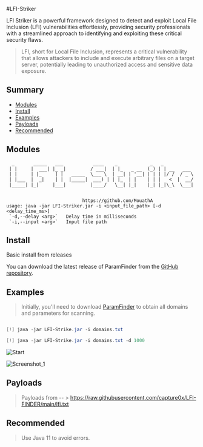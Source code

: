 #LFI-Striker

LFI Striker is a powerful framework designed to detect and exploit Local File Inclusion (LFI) vulnerabilities effortlessly, providing security professionals with a streamlined approach to identifying and exploiting these critical security flaws.

> LFI, short for Local File Inclusion, represents a critical vulnerability that allows attackers to include and execute arbitrary files on a target server, potentially leading to unauthorized access and sensitive data exposure.

## Summary

* [Modules](#modules)
* [Install](#install)
* [Examples](#examples)
* [Payloads](#payloads)
* [Recommended](#recommended)

## Modules
```
  _       _____   ___           ____    _            _   _
 | |     |  ___| |_ _|         / ___|  | |_   _ __  (_) | | __   ___
 | |     | |_     | |   _____  \___ \  | __| | '__| | | | |/ /  / _ \
 | |___  |  _|    | |  |_____|  ___) | | |_  | |    | | |   <  |  __/
 |_____| |_|     |___|         |____/   \__| |_|    |_| |_|\_\  \___|


							https://github.com/MouathA
usage: java -jar LFI-Striker.jar -i <input_file_path> [-d <delay_time_ms>]
 `-d,--delay <arg>`   Delay time in milliseconds
 `-i,--input <arg>`   Input file path
```
## Install

Basic install from releases

You can download the latest release of ParamFinder from the [GitHub repository](https://github.com/MouathA/LFI-Striker/releases).


## Examples

> Initially, you'll need to download [ParamFinder](https://github.com/MouathA/ParamFinder/releases) to obtain all domains and parameters for scanning.
 
```powershell

[!] java -jar LFI-Strike.jar -i domains.txt 

[!] java -jar LFI-Strike.jar -i domains.txt -d 1000

```

![Start](https://github.com/MouathA/LFI-Striker/assets/103407967/9c6fdc19-091a-4c52-87de-7297d7409642)


![Screenshot_1](https://github.com/MouathA/LFI-Striker/assets/103407967/4b2bd7ff-ac15-4f54-acf6-4f01afff42a4)

## Payloads

> Payloads from -- > https://raw.githubusercontent.com/capture0x/LFI-FINDER/main/lfi.txt

## Recommended

> Use Java 11 to avoid errors.





